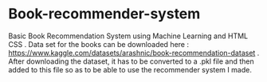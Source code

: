 # Book-recommender-system
Basic Book Recommendation System using Machine Learning and HTML CSS . Data set for the books can be downloaded here : https://www.kaggle.com/datasets/arashnic/book-recommendation-dataset     . After downloading the dataset, it has to be converted to a .pkl file and then added to this file so as to be able to use the recommender system I made. 
